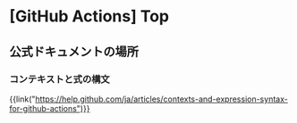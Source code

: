 # [GitHub Actions] Top


公式ドキュメントの場所
----------------------

### コンテキストと式の構文

{{link("https://help.github.com/ja/articles/contexts-and-expression-syntax-for-github-actions")}}
